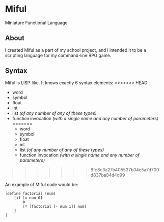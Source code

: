 # Miful

Miniature Functional Language

## About

I created Miful as a part of my school project, and I intended it to be a scripting language for my command-line RPG game.

## Syntax

Miful is LISP-like. It knows exactly 6 syntax elements:
<<<<<<< HEAD

* word
* symbol
* float
* int
* list *(of any number of any of these types)*
* function invocation *(with a single name and any number of parameters)*
=======
    * word
    * symbol
    * float
    * int
    * list *(of any number of any of these types)*
    * function invocation *(with a single name and any number of parameters)*
>>>>>>> 8fe8c3a27b405537b04c5a7d700d837ba84d4d99

An example of Miful code would be:
```
[define factorial (num)
    [if [= num 0]
        0
        [* [factorial [- num 1]] num]
    ]
]
```
